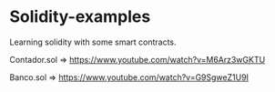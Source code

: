 # Solidity-examples
Learning solidity with some smart contracts.

Contador.sol => https://www.youtube.com/watch?v=M6Arz3wGKTU

Banco.sol => https://www.youtube.com/watch?v=G9SgweZ1U9I
